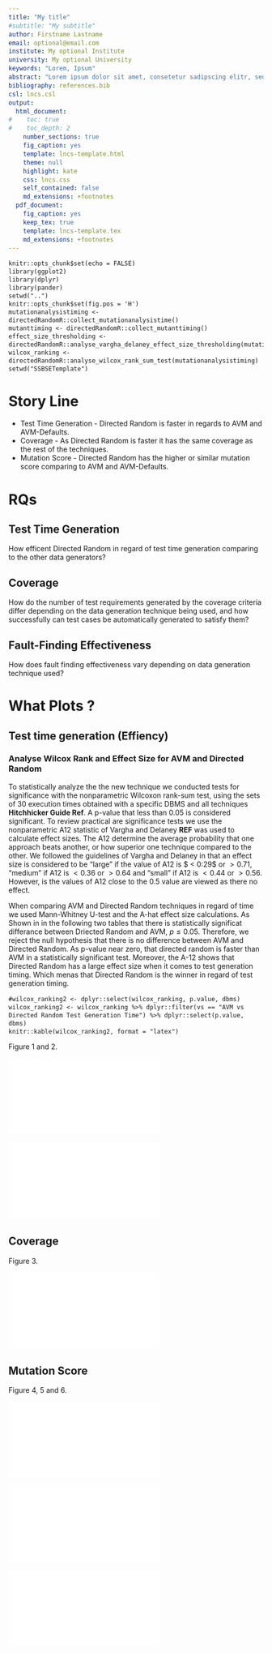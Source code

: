 ```yaml
---
title: "My title"
#subtitle: "My subtitle"
author: Firstname Lastname
email: optional@email.com
institute: My optional Institute
university: My optional University
keywords: "Lorem, Ipsum"
abstract: "Lorem ipsum dolor sit amet, consetetur sadipscing elitr, sed diam nonumy eirmod tempor invidunt ut labore et dolore magna aliquyam erat, sed diam voluptua."
bibliography: references.bib
csl: lncs.csl
output:
  html_document:
#    toc: true
#    toc_depth: 2
    number_sections: true
    fig_caption: yes
    template: lncs-template.html
    theme: null
    highlight: kate
    css: lncs.css
    self_contained: false
    md_extensions: +footnotes
  pdf_document:
    fig_caption: yes
    keep_tex: true
    template: lncs-template.tex
    md_extensions: +footnotes
---
```




```{r setup, include=FALSE}
knitr::opts_chunk$set(echo = FALSE)
library(ggplot2)
library(dplyr)
library(pander)
setwd("..")
knitr::opts_chunk$set(fig.pos = 'H')
mutationanalysistiming <- directedRandomR::collect_mutationanalysistime()
mutanttiming <- directedRandomR::collect_mutanttiming()
effect_size_thresholding <- directedRandomR::analyse_vargha_delaney_effect_size_thresholding(mutationanalysistiming)
wilcox_ranking <- directedRandomR::analyse_wilcox_rank_sum_test(mutationanalysistiming)
setwd("SSBSETemplate")
```

# Story Line

* Test Time Generation - Directed Random is faster in regards to AVM and AVM-Defaults.
* Coverage - As Directed Random is faster it has the same coverage as the rest of the techniques.
* Mutation Score - Directed Random has the higher or similar mutation score comparing to AVM and AVM-Defaults.


# RQs

## Test Time Generation

How efficent Directed Random in regard of test time generation comparing to the other data generators?

## Coverage

How do the number of test requirements generated by the coverage criteria differ depending on the data generation technique being used, and how successfully can test cases be automatically generated to satisfy them?

## Fault-Finding Effectiveness
How does fault finding effectiveness vary depending on data generation technique used?

# What Plots ?

## Test time generation (Effiency)

### Analyse Wilcox Rank and Effect Size for AVM and Directed Random

To  statistically  analyze  the  the new technique we conducted tests for significance with the nonparametric Wilcoxon rank-sum test, using the sets of 30 execution times obtained with a specific DBMS and all techniques **Hitchhicker Guide Ref**. A p-value that less than $0.05$ is considered significant. To review practical are significance tests we use the nonparametric A12 statistic of Vargha and Delaney **REF** was used to calculate effect sizes. The A12 determine the average probability that one approach beats another, or how superior one technique compared to the other.  We followed the guidelines of Vargha and Delaney in that an effect size is considered to be “large” if the value of A12 is $ < 0:29$ or $> 0.71$, “medium” if A12 is $< 0.36$ or $> 0.64$ and “small” if A12 is $< 0.44$ or $> 0.56$. However, is the values of A12 close to the 0.5 value are viewed as there no effect.

When comparing AVM and Directed Random techniques in regard of time we used Mann-Whitney U-test and the A-hat effect size calculations. As Shown in in the following two tables that there is statistically significat differance between Driected Random and AVM, $p \leq 0.05$. Therefore, we reject the null hypothesis that there is no difference between AVM and Directed Random. As p-value near zero, that directed random is faster than AVM in a statistically significant test. Moreover, the A-12 shows that Directed Random has a large effect size when it comes to test generation timing. Which menas that Directed Random is the winner in regard of test generation timing.


```{r wilcox_ranking, echo=FALSE}
#wilcox_ranking2 <- dplyr::select(wilcox_ranking, p.value, dbms)
wilcox_ranking2 <- wilcox_ranking %>% dplyr::filter(vs == "AVM vs Directed Random Test Generation Time") %>% dplyr::select(p.value, dbms)
knitr::kable(wilcox_ranking2, format = "latex")
```


Figure 1 and 2.

![Test generation timing - in seconds. First summing test generation timing for each run then group by data generator and DBMS, then divide test generation timing by 1000 to convert to second.](../plots/figure3.pdf)

![Box plot for Test Generation time for DBMS, techniques and schemas - in precentage. Group by data generator, case study and DBMS, then dividing test generation timning by 1000 to convert to second. No averaging or summing to see the spread of values for all runs per schema](../plots/figure4.pdf)

## Coverage

Figure 3.

![Box plot for Coverage](../plots/figure22.pdf)

## Mutation Score

Figure 4, 5 and 6.

![Box plot for mutation scores for DBMSs and techniques - in precentage. Frist I sum all score numerator and denominator per run per DBMS per data generator, then plottig using group by data generator, DBMS and divding the score numerator by denominator multiplying by 100](../plots/figure7.pdf)


![Box plot for mutation scores for DBMS, techniques and schemas - in precentage. Group by data generator, case study and DBMS, then divding the score numerator by denominator multiplying by 100. No averaging or summing to see the spread of values for all runs per schema](../plots/figure8.pdf)

![Box Plot of mutant scores in regard of Mutant Operators and DBMSs - in precentage. Using mutanttiming file, I group by generator, DBMS, schema and operator. Then I only select NORMAL mutants, then calculating the percentage of killed mutant by summing all killed divided by (killed mutant plus alive mutant) multiply by 100.](../plots/figure10.pdf)

